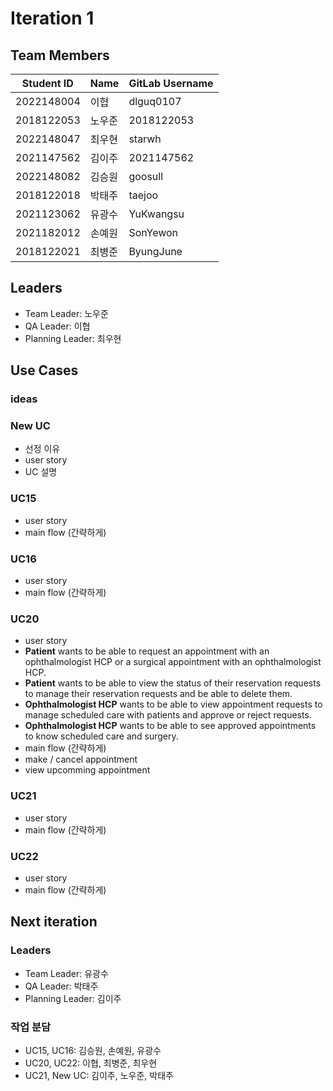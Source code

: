 # Iteration 1

## Team Members

| Student ID | Name   | GitLab Username |
| ---------- | ------ | --------------- |
| 2022148004 | 이협   | dlguq0107       |
| 2018122053 | 노우준 | 2018122053      |
| 2022148047 | 최우현 | starwh          |
| 2021147562 | 김이주 | 2021147562      |
| 2022148082 | 김승원 | goosull         |
| 2018122018 | 박태주 | taejoo          |
| 2021123062 | 유광수 | YuKwangsu       |
| 2021182012 | 손예원 | SonYewon        |
| 2018122021 | 최병준 | ByungJune       |

## Leaders

- Team Leader: 노우준
- QA Leader: 이협
- Planning Leader: 최우현

## Use Cases

### ideas

### New UC

- 선정 이유
- user story
- UC 설명

### UC15

- user story
- main flow (간략하게)

### UC16

- user story
- main flow (간략하게)

### UC20

- user story
- **Patient** wants to be able to request an appointment with an ophthalmologist HCP or a surgical appointment with an ophthalmologist HCP.
- **Patient** wants to be able to view the status of their reservation requests to manage their reservation requests and be able to delete them.
- **Ophthalmologist HCP** wants to be able to view appointment requests to manage scheduled care with patients and approve or reject requests.
- **Ophthalmologist HCP** wants to be able to see approved appointments to know scheduled care and surgery.
- main flow (간략하게)
- make / cancel appointment
- view upcomming appointment
### UC21

- user story
- main flow (간략하게)

### UC22

- user story
- main flow (간략하게)

## Next iteration

### Leaders

- Team Leader: 유광수
- QA Leader: 박태주
- Planning Leader: 김이주

### 작업 분담

- UC15, UC16: 김승원, 손예원, 유광수
- UC20, UC22: 이협, 최병준, 최우현
- UC21, New UC: 김이주, 노우준, 박태주
